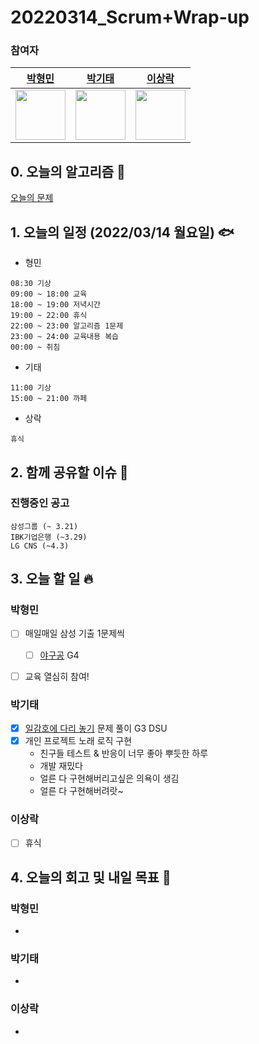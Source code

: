 # 20220314_Scrum+Wrap-up

### 참여자

| [박형민](https://github.com/npnppn)  | [박기태](https://github.com/idiot-kitto)   | [이상락](https://github.com/SangRakee)  |
| :------: | :------: | :------:
|<img src="https://github.com/npnppn.png" width="80"> | <img src="https://github.com/idiot-kitto.png" width="80">|<img src="https://github.com/SangRakee.png" width="80">

## 0. 오늘의 알고리즘 🎈
[오늘의 문제](
https://github.com/tony9402/baekjoon/blob/main/picked.md) 


## 1. 오늘의 일정 (2022/03/14 월요일) 🐟

- 형민
```
08:30 기상
09:00 ~ 18:00 교육
18:00 ~ 19:00 저녁시간
19:00 ~ 22:00 휴식
22:00 ~ 23:00 알고리즘 1문제
23:00 ~ 24:00 교육내용 복습
00:00 ~ 취침
```

- 기태
```
11:00 기상
15:00 ~ 21:00 까페
```

- 상락
```
휴식
```

## 2. 함께 공유할 이슈 💌



### 진행중인 공고
```
삼성그룹 (~ 3.21)
IBK기업은행 (~3.29)
LG CNS (~4.3)
```



## 3. 오늘 할 일 🔥



### 박형민
- [ ] 매일매일 삼성 기출 1문제씩
    - [ ] [야구공](https://www.acmicpc.net/problem/17281) G4
- [ ] 교육 열심히 참여!




### 박기태
- [x] [일감호에 다리 놓기](https://www.acmicpc.net/problem/17490) 문제 풀이 G3 DSU
- [x] 개인 프로젝트 노래 로직 구현
    - 친구들 테스트 & 반응이 너무 좋아 뿌듯한 하루
    - 개발 재밌다 
    - 얼른 다 구현해버리고싶은 의욕이 생김
    - 얼른 다 구현해버려랏~

### 이상락
- [ ] 휴식




## 4. 오늘의 회고 및 내일 목표 🎈



### 박형민

- 


### 박기태

- 


### 이상락

- 
